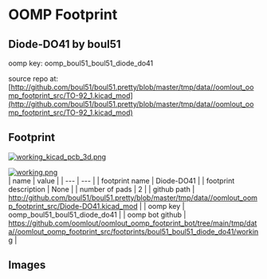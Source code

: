# OOMP Footprint  
## Diode-DO41  by boul51  
  
oomp key: oomp_boul51_boul51_diode_do41  
  
source repo at: [http://github.com/boul51/boul51.pretty/blob/master/tmp/data//oomlout_oomp_footprint_src/TO-92_1.kicad_mod](http://github.com/boul51/boul51.pretty/blob/master/tmp/data//oomlout_oomp_footprint_src/TO-92_1.kicad_mod)  
## Footprint  
  
[![working_kicad_pcb_3d.png](working_kicad_pcb_3d_600.png)](working_kicad_pcb_3d.png)  
  
[![working.png](working_600.png)](working.png)  
| name | value | 
| --- | --- | 
| footprint name | Diode-DO41 | 
| footprint description | None | 
| number of pads | 2 | 
| github path | http://github.com/boul51/boul51.pretty/blob/master/tmp/data//oomlout_oomp_footprint_src/Diode-DO41.kicad_mod | 
| oomp key | oomp_boul51_boul51_diode_do41 | 
| oomp bot github | https://github.com/oomlout/oomlout_oomp_footprint_bot/tree/main/tmp/data//oomlout_oomp_footprint_src/footprints/boul51_boul51_diode_do41/working | 
## Images  
